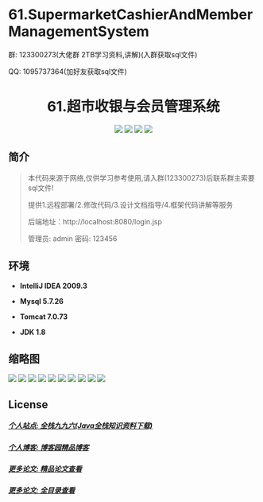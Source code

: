 
# 61.SupermarketCashierAndMemberManagementSystem

<p>群: 123300273(大佬群 2TB学习资料,讲解)(入群获取sql文件)</p>
<p>QQ: 1095737364(加好友获取sql文件)</p>

<p><h1 align="center">61.超市收银与会员管理系统</h1></p>


<p align="center">
	<img src="https://img.shields.io/badge/jdk-1.8-orange.svg"/>
    <img src="https://img.shields.io/badge/spring-5.x-lightgrey.svg"/>
    <img src="https://img.shields.io/badge/springmvc-3.x-blue.svg"/>
    <img src="https://img.shields.io/badge/mybatis-3.x-yellow.svg"/>
</p>

## 简介

> 本代码来源于网络,仅供学习参考使用,请入群(123300273)后联系群主索要sql文件!
>
> 提供1.远程部署/2.修改代码/3.设计文档指导/4.框架代码讲解等服务
>
> 后端地址：http://localhost:8080/login.jsp
>
> 管理员: admin   密码: 123456

## 环境

- <b>IntelliJ IDEA 2009.3</b>

- <b>Mysql 5.7.26</b>

- <b>Tomcat 7.0.73</b>

- <b>JDK 1.8</b>


## 缩略图

![](https://img2020.cnblogs.com/blog/588112/202201/588112-20220105231055833-827598489.png)
![](https://img2020.cnblogs.com/blog/588112/202201/588112-20220105231125330-969650305.png)
![](https://img2020.cnblogs.com/blog/588112/202201/588112-20220105231130652-1026383760.png)
![](https://img2020.cnblogs.com/blog/588112/202201/588112-20220105231142531-752559687.png)
![](https://img2020.cnblogs.com/blog/588112/202201/588112-20220105231343820-997586205.png)
![](https://img2020.cnblogs.com/blog/588112/202201/588112-20220105231351447-554642399.png)
![](https://img2020.cnblogs.com/blog/588112/202201/588112-20220105231403131-1162879826.png)
![](https://img2020.cnblogs.com/blog/588112/202201/588112-20220105231423814-1845200587.png)
![](https://img2020.cnblogs.com/blog/588112/202201/588112-20220105231433627-1066158872.png)
![](https://img2020.cnblogs.com/blog/588112/202201/588112-20220105231440063-985181185.png)



## License

##### [个人站点: 全栈九九六(Java全栈知识资料下载)](https://www.blog996.com/)
##### [个人博客: 博客园精品博客](https://www.cnblogs.com/yysbolg/)
##### [更多论文: 精品论文查看](https://www.cnblogs.com/yysbolg/category/1886262.html)
##### [更多论文: 全目录查看](https://www.blog996.com/md/2021-09-22-1632317852192.html)


